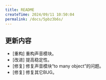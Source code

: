 ```yaml
---
title: README
createTime: 2024/09/11 10:50:04
permalink: /docs/5pbz3b6s/
---
```

## 更新内容

* [重构] 重构声音模块。
* [改进] 提高稳定性。
* [修复] 修复声音模块“to many object”的问题。
* [修复] 修复其它BUG。

